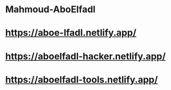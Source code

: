# Mahmoud-AboElfadl

# https://aboe-lfadl.netlify.app/
# https://aboelfadl-hacker.netlify.app/
# https://aboelfadl-tools.netlify.app/

